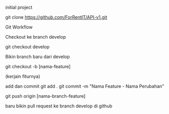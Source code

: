 initial project

git clone https://github.com/ForRentIT/API-v1.git

Git Workflow

Checkout ke branch develop 

git checkout develop

Bikin branch baru dari develop

git checkout -b [nama-feature]

(kerjain fiturnya)

add dan commit
git add .
git commit -m "Nama Feature - Nama Perubahan"

git push origin [nama-branch-feature]

baru bikin pull request ke branch develop di github
